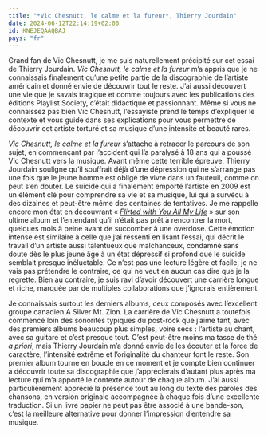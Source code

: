 ```yaml
---
title: "*Vic Chesnutt, le calme et la fureur*, Thierry Jourdain"
date: 2024-06-12T22:14:19+02:00
id: KNEJEQAAQBAJ
pays: "fr"
---
```


Grand fan de Vic Chesnutt, je me suis naturellement précipité sur cet essai de Thierry Jourdain. *Vic Chesnutt, le calme et la fureur* m’a appris que je ne connaissais finalement qu’une petite partie de la discographie de l’artiste américain et donné envie de découvrir tout le reste. J’ai aussi découvert une vie que je savais tragique et comme toujours avec les publications des éditions Playlist Society, c’était didactique et passionnant. Même si vous ne connaissez pas bien Vic Chesnutt, l’essayiste prend le temps d’expliquer le contexte et vous guide dans ses explications pour vous permettre de découvrir cet artiste torturé et sa musique d’une intensité et beauté rares. 

*Vic Chesnutt, le calme et la fureur* s’attache à retracer le parcours de son sujet, en commençant par l’accident qui l’a paralysé à 18 ans qui a poussé Vic Chesnutt vers la musique. Avant même cette terrible épreuve, Thierry Jourdain souligne qu’il souffrait déjà d’une dépression qui ne s’arrange pas une fois que le jeune homme est obligé de vivre dans un fauteuil, comme on peut s’en douter. Le suicide qui a finalement emporté l’artiste en 2009 est un élément clé pour comprendre sa vie et sa musique, lui qui a survécu à des dizaines et peut-être même des centaines de tentatives. Je me rappelle encore mon état en découvrant « [*Flirted with You All My Life*](https://www.youtube.com/watch?v=dgN3zRDNrTI) » sur son ultime album et l’entendant qu’il n’était pas prêt à rencontrer la mort, quelques mois à peine avant de succomber à une overdose. Cette émotion intense est similaire à celle que j’ai ressenti en lisant l’essai, qui décrit le travail d’un artiste aussi talentueux que malchanceux, condamné sans doute dès le plus jeune âge à un état dépressif si profond que le suicide semblait presque inéluctable. Ce n’est pas une lecture légère et facile, je ne vais pas prétendre le contraire, ce qui ne veut en aucun cas dire que je la regrette. Bien au contraire, je suis ravi d’avoir découvert une carrière longue et riche, marquée par de multiples collaborations que j’ignorais entièrement.

Je connaissais surtout les derniers albums, ceux composés avec l’excellent groupe canadien A Silver Mt. Zion. La carrière de Vic Chesnutt a toutefois commencé loin des sonorités typiques du post-rock que j’aime tant, avec des premiers albums beaucoup plus simples, voire secs : l’artiste au chant, avec sa guitare et c’est presque tout. C’est peut-être moins ma tasse de thé *a priori*, mais Thierry Jourdain m’a donné envie de les écouter et la force de caractère, l’intensité extrême et l’originalité du chanteur font le reste. Son premier album tourne en boucle en ce moment et je compte bien continuer à découvrir toute sa discographie que j’apprécierais d’autant plus après ma lecture qui m’a apporté le contexte autour de chaque album. J’ai aussi particulièrement apprécié la présence tout au long du texte des paroles des chansons, en version originale accompagnée à chaque fois d’une excellente traduction. Si un livre papier ne peut pas être associé à une bande-son, c’est la meilleure alternative pour donner l’impression d’entendre sa musique. 



